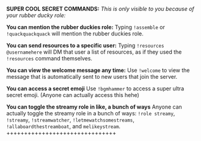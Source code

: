 **SUPER COOL SECRET COMMANDS:**
*This is only visible to you because of your rubber ducky role:*

**You can mention the rubber duckies role:**
Typing `!assemble` or `!quackquackquack` will mention the rubber duckies role.

**You can send resources to a specific user:**
Typing `!resources @usernamehere` will DM that user a list of resources, as if they used the `!resources` command themselves.

**You can view the welcome message any time:**
Use `!welcome` to view the message that is automatically sent to new users that join the server.

**You can access a secret emoji**
Use `!bgmhammer` to access a super ultra secret emoji. (Anyone can actually access this hehe)

**You can toggle the streamy role in like, a bunch of ways**
Anyone can actually toggle the streamy role in a bunch of ways: `!role streamy`, `!streamy`, `!streamwatcher`, `!letmewatchsomestreams`, `!allaboardthestreamboat`, and `melikeystream`.
+++++++++++++++++++++++++++++++